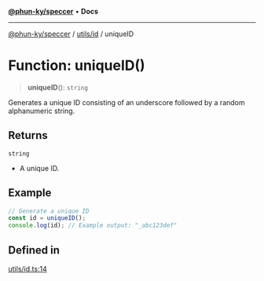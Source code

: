 [**@phun-ky/speccer**](../../../README.md) • **Docs**

***

[@phun-ky/speccer](../../../README.md) / [utils/id](../README.md) / uniqueID

# Function: uniqueID()

> **uniqueID**(): `string`

Generates a unique ID consisting of an underscore followed by a random alphanumeric string.

## Returns

`string`

- A unique ID.

## Example

```ts
// Generate a unique ID
const id = uniqueID();
console.log(id); // Example output: "_abc123def"
```

## Defined in

[utils/id.ts:14](https://github.com/phun-ky/speccer/blob/main/src/utils/id.ts#L14)
